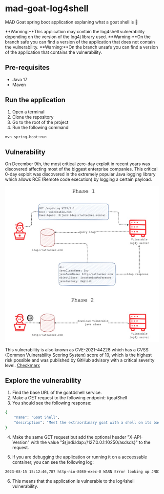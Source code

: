 # mad-goat-log4shell

MAD Goat spring boot application explaning what a goat shell is :goat:

**Warning:**This application may contain the log4shell vulnerability depending on the version of the log4j library used.
**Warning:**On the branch safe you can find a version of the application that does not contain the vulnerability.
**Warning:**On the branch unsafe you can find a version of the application that contains the vulnerability.

## Pre-requisites

- Java 17
- Maven

## Run the application

1. Open a terminal
2. Clone the repository
3. Go to the root of the project
4. Run the following command

```bash
mvn spring-boot:run
```

## Vulnerability

On December 9th, the most critical zero-day exploit in recent years was discovered affecting most of the biggest enterprise companies. This critical 0-day exploit was discovered in the extremely popular Java logging library which allows RCE (Remote code execution) by logging a certain payload.

![Log4j Vulnerability](/assets/log4shell.jpg)

This vulnerability is also known as CVE-2021-44228 which has a CVSS (Common Vulnerability Scoring System) score of 10, which is the highest risk possible and was published by GitHub advisory with a critical severity level. [Checkmarx](https://checkmarx.com/blog/apache-log4j-remote-code-execution-cve-2021-44228/)

## Explore the vulnerability

1. Find the base URL of the goat4shell service.
2. Make a GET request to the following endpoint: /goatShell
3. You should see the following response:

```bash
{
    "name": "Goat Shell",
    "description": "Meet the extraordinary goat with a shell on its back, a truly unique creature that challenges our understanding of the natural world. This remarkable animal defies convention with its unusual adaptation, offering a level of protection that its unshelled counterparts lack. Join us as we explore this fascinating species and uncover the secrets of its remarkable shell."
}
```

4. Make the same GET request but add the optional header "X-API-Version" with the value "${jndi:ldap://127.0.0.1:10250/asdsds}" to the request.

5. If you are debugging the application or running it on a acceessable container, you can see the following log:

```bash
2023-08-15 15:12:46,787 http-nio-8080-exec-8 WARN Error looking up JNDI resource [ldap://127.0.0.1:10250/asdsds]. javax.naming.CommunicationException: 127.0.0.1:10250 [Root exception is java.net.ConnectException: Connection refused]
```

6. This means that the application is vulnerable to the log4shell vulnerability.

